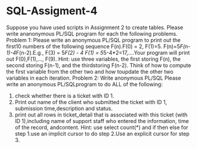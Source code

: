 # SQL-Assigment-4
Suppose you have used scripts in Assignment 2 to create tables. Please write ananonymous PL/SQL program for each the following problems. 
Problem 1:  Please write an anonymous PL/SQL program to print out the first10 numbers of the following sequence F(n).F(0) = 2, F(1)=5. F(n)=5*F(n-1)-4*F(n-2).E.g., F(3) = 5*F(2) - 4 F(1) = 5*5-4*2=17,....Your program will print out F(0),F(1),..., F(9).
Hint: use three variables, the first storing F(n), the second storing F(n-1), and the thirdstoring F(n-2). Think of how to compute the first variable from the other two and how toupdate the other two variables in each iteration.
Problem 2:  Write anonymous PL/SQL Please write an anonymous PL/SQLprogram to do ALL of the following:
1) check whether there is a ticket with ID 1.
2) Print out name of the client who submitted the ticket with ID 1, submission time,description and status.
3) print out all rows in ticket_detail that is associated with this ticket (with ID 1),including name of support staff who entered the information, time of the record, andcontent.
Hint: use select count(*) and if then else for step 1.use an implicit cursor to do 
step 2.Use an explicit cursor for step 3.
